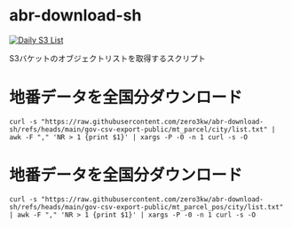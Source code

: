 # abr-download-sh

[![Daily S3 List](https://github.com/zero3kw/abr-download-sh/actions/workflows/daily_s3_list.yml/badge.svg)](https://github.com/zero3kw/abr-download-sh/actions/workflows/daily_s3_list.yml)

S3バケットのオブジェクトリストを取得するスクリプト

# 地番データを全国分ダウンロード
```
curl -s "https://raw.githubusercontent.com/zero3kw/abr-download-sh/refs/heads/main/gov-csv-export-public/mt_parcel/city/list.txt" | awk -F "," 'NR > 1 {print $1}' | xargs -P -0 -n 1 curl -s -O
```

# 地番データを全国分ダウンロード
```
curl -s "https://raw.githubusercontent.com/zero3kw/abr-download-sh/refs/heads/main/gov-csv-export-public/mt_parcel_pos/city/list.txt" | awk -F "," 'NR > 1 {print $1}' | xargs -P -0 -n 1 curl -s -O
```